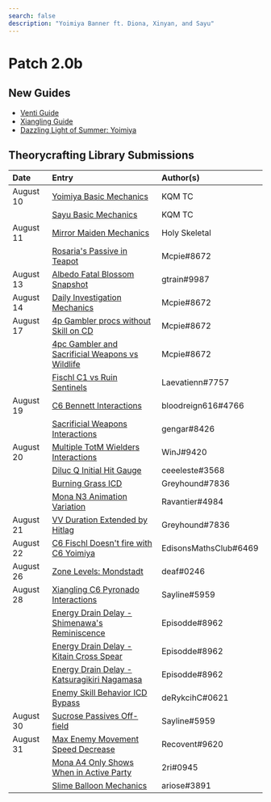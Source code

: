 ```yaml
---
search: false
description: "Yoimiya Banner ft. Diona, Xinyan, and Sayu"
---
```


# Patch 2.0b

## New Guides

* [Venti Guide](https://keqingmains.com/venti/)
* [Xiangling Guide](https://keqingmains.com/xiangling/)
* [Dazzling Light of Summer: Yoimiya](https://keqingmains.com/yoimiya/)

## Theorycrafting Library Submissions

| Date      | Entry                                                                                                                                                         | Author\(s\)            |
| :-------- | :------------------------------------------------------------------------------------------------------------------------------------------------------------ | :--------------------- |
| August 10 | [Yoimiya Basic Mechanics](/evidence/characters/pyro/yoimiya#basic-yoimiya-mechanics)                                                                          | KQM TC                 |
|           | [Sayu Basic Mechanics](/evidence/characters/anemo/sayu#basic-sayu-mechanics)                                                                                  | KQM TC                 |
| August 11 | [Mirror Maiden Mechanics](/evidence/combat-mechanics/enemy-mechanics/enemy-interactions#mirror-maiden-mechanics)                                              | Holy Skeletal          |
|           | [Rosaria's Passive in Teapot](/evidence/characters/cryo/rosaria#rosarias-passive-doesnt-work-in-the-serenitea-pot)                                            | Mcpie\#8672            |
| August 13 | [Albedo Fatal Blossom Snapshot](/evidence/characters/geo/albedo#albedos-fatal-blossoms-snapshots-when-his-e-is-cast-not-his-q)                                | gtrain\#9987           |
| August 14 | [Daily Investigation Mechanics](/evidence/general-mechanics/lifeskills#investigation-mechanics)                                                               | Mcpie\#8672            |
| August 17 | [4p Gambler procs without Skill on CD](/evidence/equipment/artifacts#4-piece-gambler-procs-without-skill-on-cd)                                                    | Mcpie\#8672            |
|           | [4pc Gambler and Sacrificial Weapons vs Wildlife](/evidence/general-mechanics/miscellaneous-entries#4-piece-gambler-and-sacrificial-weapons-wildlife-interaction) | Mcpie\#8672            |
|           | [Fischl C1 vs Ruin Sentinels](/evidence/combat-mechanics/enemy-mechanics/enemy-interactions#fischl-c1-bug-interaction-with-ruin-sentinels)                    | Laevatienn\#7757       |
| August 19 | [C6 Bennett Interactions](/evidence/characters/pyro/bennett#c6-bennett-pyro-damage-bonus-affects-catalyst-and-bow-wielders)                                   | bloodreign616\#4766    |
|           | [Sacrificial Weapons Interactions](/evidence/equipment/weapons#sacrificial-weapons-interactions)                                                              | gengar\#8426           |
| August 20 | [Multiple TotM Wielders Interactions](/evidence/equipment/artifacts#4-piece-totm-does-not-stack-and-resets-duration)                                                | WinJ\#9420             |
|           | [Diluc Q Initial Hit Gauge](/evidence/characters/pyro/diluc#diluc-q-initial-hit-is-2u)                                                                        | ceeeleste\#3568        |
|           | [Burning Grass ICD](/evidence/general-mechanics/overworld#burning-grass-has-standard-icd)                                                                     | Greyhound\#7836        |
|           | [Mona N3 Animation Variation](/evidence/characters/hydro/mona#mona-3rd-aa-has-two-different-animations)                                                       | Ravantier\#4984        |
| August 21 | [VV Duration Extended by Hitlag](/evidence/equipment/artifacts#vv-duration-extended-by-hitlag)                                                                | Greyhound\#7836        |
| August 22 | [C6 Fischl Doesn't fire with C6 Yoimiya](/evidence/characters/electro/fischl#c6-fischl-doesnt-fire-with-c6-yoi)                                               | EdisonsMathsClub\#6469 |
| August 26 | [Zone Levels: Mondstadt](/evidence/general-mechanics/overworld#zone-levels-mondstadt)                                                                         | deaf\#0246             |
| August 28 | [Xiangling C6 Pyronado Interactions](/evidence/characters/pyro/xiangling#xl-pyronado-does-not-benefit-from-her-c6)                                            | Sayline\#5959          |
|           | [Energy Drain Delay - Shimenawa's Reminiscence](/evidence/equipment/artifacts#shimenawa-energy-drain-delay)                                                   | Episodde\#8962         |
|           | [Energy Drain Delay - Kitain Cross Spear](/evidence/equipment/weapons#kitain-spear-energy-drain-delay)                                                        | Episodde\#8962         |
|           | [Energy Drain Delay - Katsuragikiri Nagamasa](/evidence/equipment/weapons#katsuragikiri-nagamasa-energy-drain-delay)                                          | Episodde\#8962         |
|           | [Enemy Skill Behavior ICD Bypass](/evidence/combat-mechanics/enemy-mechanics/enemy-interactions#ruin-hunter-weakspot-abuse)                                   | deRykcihC\#0621        |
| August 30 | [Sucrose Passives Off-field](/evidence/characters/anemo/sucrose#sucrose-passives-off-field-triggering)                                                        | Sayline\#5959          |
| August 31 | [Max Enemy Movement Speed Decrease](/evidence/general-mechanics/movement-and-physics#max-enemy-mvsp-decrease)                                                 | Recovent\#9620         |
|           | [Mona A4 Only Shows When in Active Party](/evidence/characters/hydro/mona#mona-a4-passive-only-shows-when-shes-active)                                        | 2ri\#0945              |
|           | [Slime Balloon Mechanics](/evidence/combat-mechanics/enemy-mechanics/enemy-interactions#slime-balloon)                                                        | ariose\#3891           |

